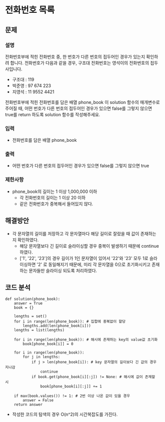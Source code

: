 # 전화번호 목록


## 문제

### 설명
전화번호부에 적힌 전화번호 중, 한 번호가 다른 번호의 접두어인 경우가 있는지 확인하려 합니다.
전화번호가 다음과 같을 경우, 구조대 전화번호는 영석이의 전화번호의 접두사입니다.

- 구조대 : 119
- 박준영 : 97 674 223
- 지영석 : 11 9552 4421

전화번호부에 적힌 전화번호를 담은 배열 phone_book 이 solution 함수의 매개변수로 주어질 때, 어떤 번호가 다른 번호의 접두어인 경우가 있으면 false를 그렇지 않으면 true를 return 하도록 solution 함수를 작성해주세요.

### 입력
- 전화번호를 담은 배열 phone_book

### 출력
- 어떤 번호가 다른 번호의 접두어인 경우가 있으면 false를 그렇지 않으면 true

### 제한사항
- phone_book의 길이는 1 이상 1,000,000 이하
    - 각 전화번호의 길이는 1 이상 20 이하
    - 같은 전화번호가 중복해서 들어있지 않다.


## 해결방안
- 각 문자열의 길이를 저장하고 각 문자열마다 해당 길이로 잘랐을 때 값이 존재하는 지 확인하였다.
    - 해당 문자열보다 긴 길이로 슬라이싱할 경우 중복이 발생하기 때문에 continue하였다.
    - ['1', '22', '23']의 경우 길이가 1인 문자열이 있어서 '22'와 '23' 모두 1로 슬라이싱하면 '2' 로 동일해지기 때문에, 미리 각 문자열을 0으로 초기화시키고 존재하는 문자들만 슬라이싱 되도록 처리하였다.


## 코드 분석
```python3
def solution(phone_book):
    answer = True
    book = {}
    
    lengths = set()
    for i in range(len(phone_book)): # 집합에 중복없이 할당
        lengths.add(len(phone_book[i]))
    lengths = list(lengths)
    
    for i in range(len(phone_book)): # 해시에 존재하는 key의 value값 초기화
        book[phone_book[i]] = 0
    
    for i in range(len(phone_book)):
        for j in lengths:
            if j > len(phone_book[i]): # key 문자열의 길이보다 긴 값의 경우 지나감
                continue
            if book.get(phone_book[i][:j]) != None: # 해시에 값이 존재할 시
                book[phone_book[i][:j]] += 1
                
    if max(book.values()) != 1: # 2번 이상 나온 값이 있을 경우
        answer = False
    return answer
```

- 작성한 코드의 탐색의 경우 O(n^2)의 시간복잡도를 가진다.
